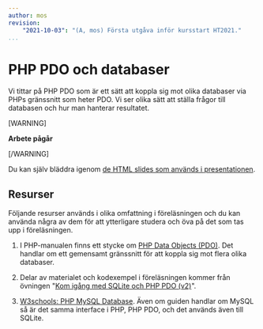 ```yaml
---
author: mos
revision:
    "2021-10-03": "(A, mos) Första utgåva inför kursstart HT2021."
...
```

PHP PDO och databaser
====================

Vi tittar på PHP PDO som är ett sätt att koppla sig mot olika databaser via PHPs gränssnitt som heter PDO. Vi ser olika sätt att ställa frågor till databasen och hur man hanterar resultatet.

[WARNING]

**Arbete pågår**

[/WARNING]

<!--
Videon är XX minuter lång.

[YOUTUBE src="WmFHIZ_4exo" width=700 caption="Funktioner och programmera i databasen (med Mikael)."]

-->

Du kan själv bläddra igenom [de HTML slides som används i presentationen](https://dbwebb-se.github.io/webtec/lecture/L30-php-pdo-and-databases/slide.html).



Resurser
------------------------

Följande resurser används i olika omfattning i föreläsningen och du kan använda några av dem för att ytterligare studera och öva på det som tas upp i föreläsningen. 

1. I PHP-manualen finns ett stycke om [PHP Data Objects (PDO)](http://php.net/manual/en/intro.pdo.php). Det handlar om ett gemensamt gränssnitt för att koppla sig mot flera olika databaser.

1. Delar av materialet och kodexempel i föreläsningen kommer från övningen "[Kom igång med SQLite och PHP PDO (v2)](kunskap/kom-igang-med-sqlite-och-php-pdo-v2)".

1. [W3schools: PHP MySQL Database](https://www.w3schools.com/php/php_mysql_intro.asp). Även om guiden handlar om MySQL så är det samma interface i PHP, PHP PDO, och det används även till SQLite.
